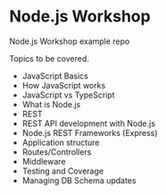 # Node.js Workshop

Node.js Workshop example repo

Topics to be covered.

- JavaScript Basics
- How JavaScript works
- JavaScript vs TypeScript
- What is Node.js
- REST
- REST API development with Node.js
- Node.js REST Frameworks (Express)
- Application structure
- Routes/Controllers
- Middleware
- Testing and Coverage
- Managing DB Schema updates
